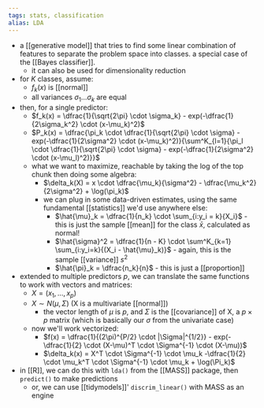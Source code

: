 ```yaml
---
tags: stats, classification
alias: LDA
---
```


- a [[generative model]] that tries to find some linear combination of features to separate the problem space into classes. a special case of the [[Bayes classifier]].
	- it can also be used for dimensionality reduction
- for $K$ classes, assume:
	- $f_k(x)$ is [[normal]]
	- all variances $\sigma_1 ... \sigma_k$ are equal
- then, for a single predictor:
	- $f_k(x) = \dfrac{1}{\sqrt{2\pi} \cdot \sigma_k} - exp(-\dfrac{1}{2\sigma_k^2} \cdot (x-\mu_k)^2)$
	- $P_k(x) = \dfrac{\pi_k \cdot \dfrac{1}{\sqrt{2\pi} \cdot \sigma} - exp(-\dfrac{1}{2\sigma^2} \cdot (x-\mu_k)^2)}{\sum^K_{l=1}{\pi_l \cdot \dfrac{1}{\sqrt{2\pi} \cdot \sigma} - exp(-\dfrac{1}{2\sigma^2} \cdot (x-\mu_l)^2)}}$
	- what we want to maximize, reachable by taking the log of the top chunk then doing some algebra:
		- $\delta_k(X) = x \cdot \dfrac{\mu_k}{\sigma^2} - \dfrac{\mu_k^2}{2\sigma^2} + \log(\pi_k)$
		- we can plug in some data-driven estimates, using the same fundamental [[statistics]] we'd use anywhere else:
			- $\hat{\mu}_k = \dfrac{1}{n_k} \cdot \sum_{i:y_i = k}{X_i}$ - this is just the sample [[mean]] for the class $\bar{x}$, calculated as normal!
			- $\hat{\sigma}^2 = \dfrac{1}{n - K} \cdot \sum^K_{k=1} \sum_{i:y_i=k}{(X_i - \hat{\mu}_k)}$ - again, this is the sample [[variance]] $s^2$
			- $\hat{\pi}_k = \dfrac{n_k}{n}$ - this is just a [[proportion]]
- extended to multiple predictors $p$, we can translate the same functions to work with vectors and matrices:
	- $X = (x_1, ..., x_p)$
	- $X \sim N(\mu, \Sigma)$ (X is a multivariate [[normal]])
		- the vector length of $\mu$ is $p$, and $\Sigma$ is the [[covariance]] of X, a $p \times p$ matrix (which is basically our $\sigma$ from the univariate case)
	- now we'll work vectorized:
		- $f(x) = \dfrac{1}{(2\pi)^{P/2} \cdot |\Sigma|^{1/2}} - exp(-\dfrac{1}{2} \cdot (X-\mu)^T \cdot \Sigma^{-1} \cdot (X-\mu))$
		- $\delta_k(x) = X^T \cdot \Sigma^{-1} \cdot \mu_k -\dfrac{1}{2} \cdot \mu_k^T \cdot \Sigma^{-1} \cdot \mu_k + \log(\Pi_k)$
- in [[R]], we can do this with `lda()` from the [[MASS]] package, then `predict()` to make predictions
	- or, we can use [[tidymodels]]' `discrim_linear()` with MASS as an engine